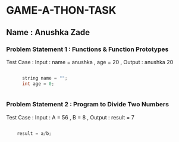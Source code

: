# GAME-A-THON-TASK
## Name : Anushka Zade
### Problem Statement 1 : Functions & Function Prototypes
Test Case : Input : name = anushka , age = 20 , Output : anushka 20

```c

      string name = "";
      int age = 0;
      
```

###  Problem Statement 2 : Program to Divide Two Numbers
Test Case : Input : A = 56 , B = 8 , Output : result = 7

```c 

    result = a/b;
    
```
